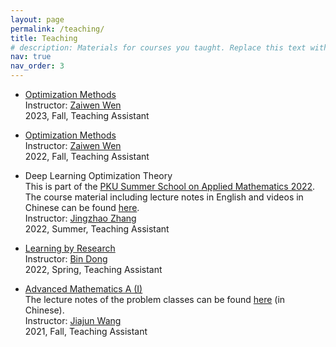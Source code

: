 ```yaml
---
layout: page
permalink: /teaching/
title: Teaching
# description: Materials for courses you taught. Replace this text with your description.
nav: true
nav_order: 3
---
```


- [Optimization Methods](http://faculty.bicmr.pku.edu.cn/~wenzw/opt-2023-fall.html)\
  Instructor: [Zaiwen Wen](http://faculty.bicmr.pku.edu.cn/~wenzw/index.html)\
  2023, Fall, Teaching Assistant

- [Optimization Methods](http://faculty.bicmr.pku.edu.cn/~wenzw/opt-2022-fall.html)\
  Instructor: [Zaiwen Wen](http://faculty.bicmr.pku.edu.cn/~wenzw/index.html)\
  2022, Fall, Teaching Assistant

- Deep Learning Optimization Theory\
  This is part of the [PKU Summer School on Applied Mathematics 2022](https://www.math.pku.edu.cn/amel/sqxx/141503.htm). The course material including lecture notes in English and videos in Chinese can be found [here](https://disk.pku.edu.cn/link/AACC104904FC81453A8553234AA3E090AA).\
  Instructor: [Jingzhao Zhang](https://sites.google.com/view/jingzhao/home)\
  2022, Summer, Teaching Assistant

- [Learning by Research](http://faculty.bicmr.pku.edu.cn/~dongbin/Teaching.html)\
  Instructor: [Bin Dong](http://faculty.bicmr.pku.edu.cn/~dongbin/)\
  2022, Spring, Teaching Assistant

- [Advanced Mathematics A (I)](https://www.math.pku.edu.cn/teachers/wangjj/2021fall/index.html)\
  The lecture notes of the problem classes can be found [here](https://www.zhihu.com/column/c_1431364460473126912) (in Chinese).\
  Instructor: [Jiajun Wang](https://www.math.pku.edu.cn/teachers/wangjj/)\
  2021, Fall, Teaching Assistant
